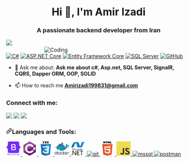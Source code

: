 <h1 align="center">Hi 👋, I'm Amir Izadi</h1>
<h3 align="center">A passionate backend developer from Iran</h3>

![](https://komarev.com/ghpvc/?username=AmirIzadi1998&color=brightgreen&style=plastic&base=500&abbreviated=true)
</br>
<img align="right" alt="Coding" width="400" src="https://media1.giphy.com/media/Y4ak9Ki2GZCbJxAnJD/giphy.gif?cid=6c09b952bhh5qss2segbd1sgze6qvs7qblgfboredo0cgtk5&ep=v1_internal_gif_by_id&rid=giphy.gif&ct=g">
</br>
[![C#](https://img.shields.io/badge/C%23-4B0082?style=flat-square&logo=c-sharp&logoColor=white)](https://docs.microsoft.com/en-us/dotnet/csharp/)
[![ASP.NET Core](https://img.shields.io/badge/ASP.NET%20Core-000000?style=flat-square&logo=aspnet&logoColor=white)](https://dotnet.microsoft.com/en-us/apps/aspnet/core)
[![Entity Framework Core](https://img.shields.io/badge/Entity%20Framework%20Core-DD0000?style=flat-square&logo=microsoft&logoColor=white)](https://docs.microsoft.com/en-us/ef/core/)
[![SQL Server](https://img.shields.io/badge/SQL%20Server-CC2927?style=flat-square&logo=microsoft-sql-server&logoColor=white)](https://www.microsoft.com/en-us/sql-server)
[![GitHub](https://img.shields.io/badge/GitHub-181717?style=flat-square&logo=github&logoColor=white)](https://github.com/)


- 💬 Ask me about:  **Ask me about c#, Asp.net, SQL Server, SignalR, CQRS, Dapper ORM, OOP, SOLID**

- 📫 How to reach me **Amirizadi199831@gmail.com**

<h3 align="left">Connect with me:</h3>
<p align="center">
 
  <a href="https://t.me/Amir199831"><img
      src="https://img.icons8.com/?size=100&id=l7PLniR__Vsn&format=png&color=000000"></a>
  <a href="mailto:Amirizadi199831@gmail.com"><img
      src="https://img.icons8.com/?size=100&id=nQ4dZIRCI0nW&format=png&color=000000"></a>
    <a href="https://https://www.instagram.com/amirizadi199831"><img
      src="https://img.icons8.com/?size=100&id=5eT5OnLluNOx&format=png&color=000000"></a>
</p>

<h3 align="left" dir="auto"><a id="user-content-languages-and-tools" class="anchor" aria-hidden="true" href="#languages-and-tools"><svg class="octicon octicon-link" viewBox="0 0 16 16" version="1.1" width="16" height="16" aria-hidden="true"><path fill-rule="evenodd" d="M7.775 3.275a.75.75 0 001.06 1.06l1.25-1.25a2 2 0 112.83 2.83l-2.5 2.5a2 2 0 01-2.83 0 .75.75 0 00-1.06 1.06 3.5 3.5 0 004.95 0l2.5-2.5a3.5 3.5 0 00-4.95-4.95l-1.25 1.25zm-4.69 9.64a2 2 0 010-2.83l2.5-2.5a2 2 0 012.83 0 .75.75 0 001.06-1.06 3.5 3.5 0 00-4.95 0l-2.5 2.5a3.5 3.5 0 004.95 4.95l1.25-1.25a.75.75 0 00-1.06-1.06l-1.25 1.25a2 2 0 01-2.83 0z"></path></svg></a>Languages and Tools:</h3>
<p align="left" dir="auto"> <a href="https://angular.io" rel="nofollow">  <a href="https://getbootstrap.com" rel="nofollow"> <img src="https://raw.githubusercontent.com/devicons/devicon/master/icons/bootstrap/bootstrap-plain-wordmark.svg" alt="bootstrap" width="40" height="40" style="max-width: 100%;"> </a> <a href="https://www.w3schools.com/cs/" rel="nofollow"> <img src="https://raw.githubusercontent.com/devicons/devicon/master/icons/csharp/csharp-original.svg" alt="csharp" width="40" height="40" style="max-width: 100%;"> </a> <a href="https://www.w3schools.com/css/" rel="nofollow"> <img src="https://raw.githubusercontent.com/devicons/devicon/master/icons/css3/css3-original-wordmark.svg" alt="css3" width="40" height="40" style="max-width: 100%;"> </a> <a href="https://www.docker.com/" rel="nofollow"> <img src="https://raw.githubusercontent.com/devicons/devicon/master/icons/docker/docker-original-wordmark.svg" alt="docker" width="40" height="40" style="max-width: 100%;"> </a> <a href="https://dotnet.microsoft.com/" rel="nofollow"> <img src="https://raw.githubusercontent.com/devicons/devicon/master/icons/dot-net/dot-net-original-wordmark.svg" alt="dotnet" width="40" height="40" style="max-width: 100%;"> </a> <a href="https://git-scm.com/" rel="nofollow"> <img src="https://www.vectorlogo.zone/logos/git-scm/git-scm-icon.svg" alt="git" width="40" height="40"  style="max-width: 100%;"> </a> <a href="https://www.w3.org/html/" rel="nofollow"> <img src="https://raw.githubusercontent.com/devicons/devicon/master/icons/html5/html5-original-wordmark.svg" alt="html5" width="40" height="40" style="max-width: 100%;"> </a> <a href="https://developer.mozilla.org/en-US/docs/Web/JavaScript" rel="nofollow"> <img src="https://raw.githubusercontent.com/devicons/devicon/master/icons/javascript/javascript-original.svg" alt="javascript" width="40" height="40" style="max-width: 100%;"> </a> <a href="https://www.mongodb.com/" rel="nofollow"> <a href="https://www.microsoft.com/en-us/sql-server" rel="nofollow"> <img src="https://www.svgrepo.com/show/303229/microsoft-sql-server-logo.svg" alt="mssql" width="40" height="40" style="max-width: 100%;"> </a> <a  style="max-width: 100%;"> </a> <a href="https://postman.com" rel="nofollow"> <img src="https://www.vectorlogo.zone/logos/getpostman/getpostman-icon.svg" alt="postman" width="40" height="40" style="max-width: 100%;"> 
</p>

<!-- <p><img align="left" src="https://github-readme-stats.vercel.app/api/top-langs?username=Mansour-VN&show_icons=true&locale=en&layout=compact" alt="Mansour-VN" /></p>

<p>&nbsp;<img align="center" src="https://github-readme-stats.vercel.app/api?username=Mansour-VN&show_icons=true&locale=en" alt="Mansour-VN" /></p>

<p><img align="center" src="https://github-readme-streak-stats.herokuapp.com/?user=Mansour-VN" alt="Mansour-VN" /></p> -->
